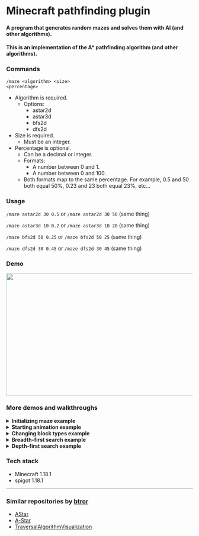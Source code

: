 # Minecraft pathfinding plugin

#### A program that generates random mazes and solves them with AI (and other algorithms).

#### This is an implementation of the A* pathfinding algorithm (and other algorithms).

### Commands

<code>/maze &lt;algorithm&gt; &lt;size&gt; &lt;percentage&gt;</code>

- Algorithm is required.
    - Options:
        - astar2d
        - astar3d
        - bfs2d
        - dfs2d
- Size is required.
    - Must be an integer.
- Percentage is optional.
    - Can be a decimal or integer.
    - Formats:
        - A number between 0 and 1.
        - A number between 0 and 100.
    - Both formats map to the same percentage. For example, 0.5 and 50 both equal 50%, 0.23 and 23 both equal 23%,
      etc...

### Usage

<code>/maze astar2d 30 0.5</code>
or
<code>/maze astar2d 30 50</code> (same thing)

<code>/maze astar3d 10 0.2</code>
or
<code>/maze astar3d 10 20</code> (same thing)

<code>/maze bfs2d 50 0.25</code>
or
<code>/maze bfs2d 50 25</code> (same thing)

<code>/maze dfs2d 30 0.45</code>
or
<code>/maze dfs2d 30 45</code> (same thing)

### Demo
<img src="Resources/part2.gif" width="550" height="330">

### More demos and walkthroughs
<details>
<summary><b>Initializing maze example</b></summary>
<br>
Creating a Maze and ControlPlatform object...
<br>
<br>
<code>/maze astar2d 30 50</code>
<br>
<br>
<img src="Resources/part1.gif" width="550" height="330">
</details>

<details>
<summary><b>Starting animation example</b></summary>
<br>
Watching the algorithm solve the maze...
<br>
<br>
<img src="Resources/part2.gif" width="550" height="330">
</details>

<details>
<summary><b>Changing block types example</b></summary>
<br>
Editing the block types used to create the maze and animations...
<br>
<br>
<img src="Resources/part3.gif" width="550" height="330">
</details>

<details>
<summary><b>Breadth-first search example</b></summary>
<br>
Creating a maze object utilizing BFS...
<br>
<br>
<code>/maze bfs2d 30 40</code>
<br>
<br>
<img src="Resources/part4.gif" width="550" height="330">
</details>

<details>
<summary><b>Depth-first search example</b></summary>
<br>
Creating a maze object utilizing DFS...
<br>
<br>
<code>/maze dfs2d 40 20</code>
<br>
<br>
<img src="Resources/part5.gif" width="550" height="330">
</details>

### Tech stack
- Minecraft 1.18.1
- spigot 1.18.1

<hr>

### Similar repositories by <a href="https://github.com/btror/AStar">btror</a>
- <a href="https://github.com/btror/AStar">AStar</a>
- <a href="https://github.com/btror/A-Star">A-Star</a>
- <a href="https://github.com/btror/TraversalAlgorithmVisualization">TraversalAlgorithmVisualization</a>
